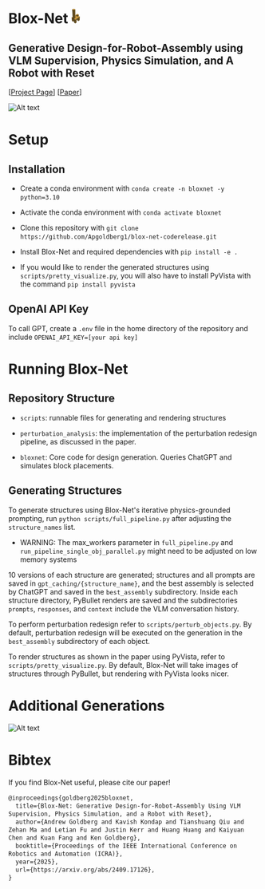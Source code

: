 <h1 align="left">
    Blox-Net
    <img alt="bloxnet_giraffe" src="assets/bloxnet_giraffe.png" width="auto" height="30" />
</h1>

## Generative Design-for-Robot-Assembly using VLM Supervision, Physics Simulation, and A Robot with Reset

[[Project Page](https://bloxnet.org/)] [[Paper](https://arxiv.org/abs/2409.17126)]

![Alt text](https://bloxnet.org/data/Blox-Net-Pipeline-Jpeg.001.jpeg)

# Setup

## Installation
- Create a conda environment with ```conda create -n bloxnet -y python=3.10```

- Activate the conda environment with ```conda activate bloxnet```

- Clone this repository with ```git clone https://github.com/Apgoldberg1/blox-net-coderelease.git```

- Install Blox-Net and required dependencies with ```pip install -e .```

- If you would like to render the generated structures using ```scripts/pretty_visualize.py```, you will also have to install PyVista with the command ```pip install pyvista```

## OpenAI API Key
To call GPT, create a ```.env``` file in the home directory of the repository and include ```OPENAI_API_KEY=[your api key]```


# Running Blox-Net

## Repository Structure
- ```scripts```: runnable files for generating and rendering structures

- ```perturbation_analysis```: the implementation of the perturbation redesign pipeline, as discussed in the paper.

- ```bloxnet```: Core code for design generation. Queries ChatGPT and simulates block placements.


## Generating Structures
To generate structures using Blox-Net's iterative physics-grounded prompting, run ```python scripts/full_pipeline.py``` after adjusting the ```structure_names``` list.

- WARNING: The max_workers parameter in ```full_pipeline.py``` and ```run_pipeline_single_obj_parallel.py``` might need to be adjusted on low memory systems


10 versions of each structure are generated; structures and all prompts are saved in ```gpt_caching/{structure_name}```, and the best assembly is selected by ChatGPT and saved in the ```best_assembly``` subdirectory. Inside each structure directory, PyBullet renders are saved and the subdirectories ```prompts```, ```responses```, and ```context``` include the VLM conversation history.

To perform perturbation redesign refer to ```scripts/perturb_objects.py```. By default, perturbation redesign will be executed on the generation in the ```best_assembly``` subdirectory of each object.

To render structures as shown in the paper using PyVista, refer to ```scripts/pretty_visualize.py```. By default, Blox-Net will take images of structures through PyBullet, but rendering with PyVista looks nicer.

# Additional Generations
![Alt text](https://bloxnet.org/data/Renders%20Grid.jpg)

# Bibtex
If you find Blox-Net useful, please cite our paper!

```
@inproceedings{goldberg2025bloxnet,
  title={Blox-Net: Generative Design-for-Robot-Assembly Using VLM Supervision, Physics Simulation, and a Robot with Reset},
  author={Andrew Goldberg and Kavish Kondap and Tianshuang Qiu and Zehan Ma and Letian Fu and Justin Kerr and Huang Huang and Kaiyuan Chen and Kuan Fang and Ken Goldberg},
  booktitle={Proceedings of the IEEE International Conference on Robotics and Automation (ICRA)},
  year={2025},
  url={https://arxiv.org/abs/2409.17126},
}
```
